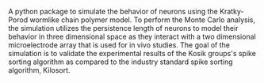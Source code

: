 A python package to simulate the behavior of neurons using the Kratky-Porod wormlike chain polymer model. To perform the Monte Carlo analysis, the simulation utilizes the persistence length of neurons to model their behavior in three dimensional space as they interact with a two dimensional microelectrode array that is used for in vivo studies. The goal of the simulation is to validate the experimental results of the Kosik groups's spike sorting algorithm as compared to the industry standard spike sorting algorithm, Kilosort.

